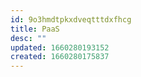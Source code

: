 ```yaml
---
id: 9o3hmdtpkxdveqtttdxfhcg
title: PaaS
desc: ""
updated: 1660280193152
created: 1660280175837
---
```

